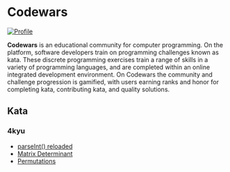 # Codewars
[![Profile](https://www.codewars.com/users/ohmeqwertreysd/badges/large)](https://www.codewars.com/users/ohmeqwertreysd)

**Codewars** is an educational community for computer programming. On the platform, software developers train on programming challenges known as kata. These discrete programming exercises train a range of skills in a variety of programming languages, and are completed within an online integrated development environment. On Codewars the community and challenge progression is gamified, with users earning ranks and honor for completing kata, contributing kata, and quality solutions.
## Kata
### 4kyu
+ [parseInt() reloaded](https://www.codewars.com/kata/525c7c5ab6aecef16e0001a5)
+ [Matrix Determinant](https://www.codewars.com/kata/52a382ee44408cea2500074c)
+ [Permutations](https://www.codewars.com/kata/5254ca2719453dcc0b00027d)

